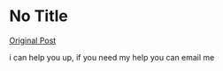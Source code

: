 # No Title

[Original Post](https://discourse.onlinedegree.iitm.ac.in/t/164277/311)

<p>i can help you up, if you need my help you can email me</p>